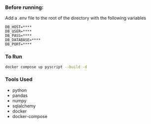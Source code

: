 ### Before running:
Add a .env file to the root of the directory with the following variables

```commandline
DB_HOST=****
DB_USER=****
DB_PASS=****
DB_DATABASE=****
DB_PORT=****
```
### To Run

```bash
docker compose up pyscript --build -d
```

### Tools Used
- python
- pandas
- numpy
- sqlalchemy
- docker
- docker-compose


